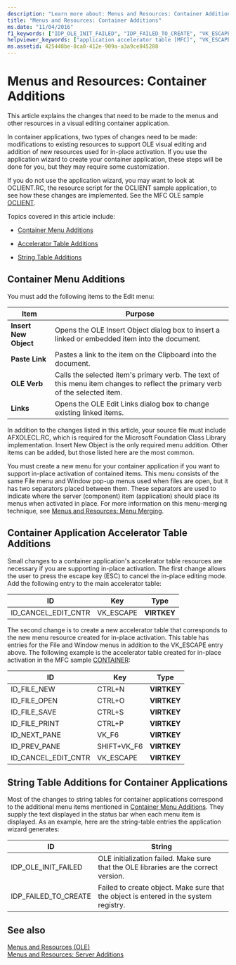 ```yaml
---
description: "Learn more about: Menus and Resources: Container Additions"
title: "Menus and Resources: Container Additions"
ms.date: "11/04/2016"
f1_keywords: ["IDP_OLE_INIT_FAILED", "IDP_FAILED_TO_CREATE", "VK_ESCAPE"]
helpviewer_keywords: ["application accelerator table [MFC]", "VK_ESCAPE key [MFC]", "IDP_FAILED_TO_CREATE macro [MFC]", "visual editing, application menus and resources", "OLE containers [MFC], menus and resources", "accelerator tables [MFC], container applications", "IDP_OLE_INIT_FAILED macro [MFC]", "CONTAIN tutorial [MFC]", "Links menu item [MFC]"]
ms.assetid: 425448be-8ca0-412e-909a-a3a9ce845288
---
```

# Menus and Resources: Container Additions

This article explains the changes that need to be made to the menus and other resources in a visual editing container application.

In container applications, two types of changes need to be made: modifications to existing resources to support OLE visual editing and addition of new resources used for in-place activation. If you use the application wizard to create your container application, these steps will be done for you, but they may require some customization.

If you do not use the application wizard, you may want to look at OCLIENT.RC, the resource script for the OCLIENT sample application, to see how these changes are implemented. See the MFC OLE sample [OCLIENT](../overview/visual-cpp-samples.md).

Topics covered in this article include:

- [Container Menu Additions](#_core_container_menu_additions)

- [Accelerator Table Additions](#_core_container_application_accelerator_table_additions)

- [String Table Additions](#_core_string_table_additions_for_container_applications)

## <a name="_core_container_menu_additions"></a> Container Menu Additions

You must add the following items to the Edit menu:

|Item|Purpose|
|----------|-------------|
|**Insert New Object**|Opens the OLE Insert Object dialog box to insert a linked or embedded item into the document.|
|**Paste Link**|Pastes a link to the item on the Clipboard into the document.|
|**OLE Verb**|Calls the selected item's primary verb. The text of this menu item changes to reflect the primary verb of the selected item.|
|**Links**|Opens the OLE Edit Links dialog box to change existing linked items.|

In addition to the changes listed in this article, your source file must include AFXOLECL.RC, which is required for the Microsoft Foundation Class Library implementation. Insert New Object is the only required menu addition. Other items can be added, but those listed here are the most common.

You must create a new menu for your container application if you want to support in-place activation of contained items. This menu consists of the same File menu and Window pop-up menus used when files are open, but it has two separators placed between them. These separators are used to indicate where the server (component) item (application) should place its menus when activated in place. For more information on this menu-merging technique, see [Menus and Resources: Menu Merging](menus-and-resources-menu-merging.md).

## <a name="_core_container_application_accelerator_table_additions"></a> Container Application Accelerator Table Additions

Small changes to a container application's accelerator table resources are necessary if you are supporting in-place activation. The first change allows the user to press the escape key (ESC) to cancel the in-place editing mode. Add the following entry to the main accelerator table:

|ID|Key|Type|
|--------|---------|----------|
|ID_CANCEL_EDIT_CNTR|VK_ESCAPE|**VIRTKEY**|

The second change is to create a new accelerator table that corresponds to the new menu resource created for in-place activation. This table has entries for the File and Window menus in addition to the VK_ESCAPE entry above. The following example is the accelerator table created for in-place activation in the MFC sample [CONTAINER](../overview/visual-cpp-samples.md):

|ID|Key|Type|
|--------|---------|----------|
|ID_FILE_NEW|CTRL+N|**VIRTKEY**|
|ID_FILE_OPEN|CTRL+O|**VIRTKEY**|
|ID_FILE_SAVE|CTRL+S|**VIRTKEY**|
|ID_FILE_PRINT|CTRL+P|**VIRTKEY**|
|ID_NEXT_PANE|VK_F6|**VIRTKEY**|
|ID_PREV_PANE|SHIFT+VK_F6|**VIRTKEY**|
|ID_CANCEL_EDIT_CNTR|VK_ESCAPE|**VIRTKEY**|

## <a name="_core_string_table_additions_for_container_applications"></a> String Table Additions for Container Applications

Most of the changes to string tables for container applications correspond to the additional menu items mentioned in [Container Menu Additions](#_core_container_menu_additions). They supply the text displayed in the status bar when each menu item is displayed. As an example, here are the string-table entries the application wizard generates:

|ID|String|
|--------|------------|
|IDP_OLE_INIT_FAILED|OLE initialization failed. Make sure that the OLE libraries are the correct version.|
|IDP_FAILED_TO_CREATE|Failed to create object. Make sure that the object is entered in the system registry.|

## See also

[Menus and Resources (OLE)](menus-and-resources-ole.md)<br/>
[Menus and Resources: Server Additions](menus-and-resources-server-additions.md)
